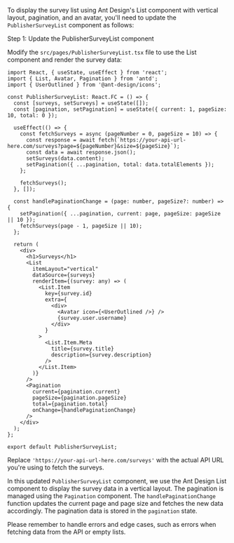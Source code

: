 To display the survey list using Ant Design's List component with vertical layout, pagination, and an avatar, you'll need to update the `PublisherSurveyList` component as follows:

Step 1: Update the PublisherSurveyList component

Modify the `src/pages/PublisherSurveyList.tsx` file to use the List component and render the survey data:

```tsx
import React, { useState, useEffect } from 'react';
import { List, Avatar, Pagination } from 'antd';
import { UserOutlined } from '@ant-design/icons';

const PublisherSurveyList: React.FC = () => {
  const [surveys, setSurveys] = useState([]);
  const [pagination, setPagination] = useState({ current: 1, pageSize: 10, total: 0 });

  useEffect(() => {
    const fetchSurveys = async (pageNumber = 0, pageSize = 10) => {
      const response = await fetch(`https://your-api-url-here.com/surveys?page=${pageNumber}&size=${pageSize}`);
      const data = await response.json();
      setSurveys(data.content);
      setPagination({ ...pagination, total: data.totalElements });
    };

    fetchSurveys();
  }, []);

  const handlePaginationChange = (page: number, pageSize?: number) => {
    setPagination({ ...pagination, current: page, pageSize: pageSize || 10 });
    fetchSurveys(page - 1, pageSize || 10);
  };

  return (
    <div>
      <h1>Surveys</h1>
      <List
        itemLayout="vertical"
        dataSource={surveys}
        renderItem={(survey: any) => (
          <List.Item
            key={survey.id}
            extra={
              <div>
                <Avatar icon={<UserOutlined />} />
                {survey.user.username}
              </div>
            }
          >
            <List.Item.Meta
              title={survey.title}
              description={survey.description}
            />
          </List.Item>
        )}
      />
      <Pagination
        current={pagination.current}
        pageSize={pagination.pageSize}
        total={pagination.total}
        onChange={handlePaginationChange}
      />
    </div>
  );
};

export default PublisherSurveyList;
```

Replace `'https://your-api-url-here.com/surveys'` with the actual API URL you're using to fetch the surveys.

In this updated `PublisherSurveyList` component, we use the Ant Design List component to display the survey data in a vertical layout. The pagination is managed using the `Pagination` component. The `handlePaginationChange` function updates the current page and page size and fetches the new data accordingly. The pagination data is stored in the `pagination` state.

Please remember to handle errors and edge cases, such as errors when fetching data from the API or empty lists.
